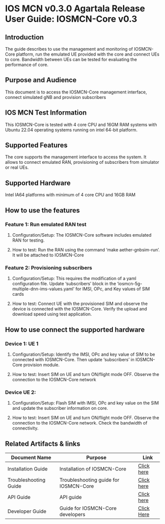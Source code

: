 ﻿
# **IOS MCN v0.3.0 Agartala Release** **User Guide: IOSMCN-Core v0.3**

## Introduction

The guide describes to use the management and monitoring of IOSMCN-Core platform, run the emulated UE provided with the core and connect UEs to core. Bandwidth between UEs can be tested for evaluating the performance of core.

## Purpose and Audience

This document is to access the IOSMCN-Core management interface, connect simulated gNB and provision subscribers

## IOS MCN Test Information

This IOSMCN-Core is tested with 4 core CPU and 16GM RAM systems with Ubuntu 22.04 operating systems running on intel 64-bit platform.

##  Supported Features

The core supports the management interface to access the system. It allows to connect emulated RAN, provisioning of subscribers from simulator or real UEs.

##  Supported Hardware

Intel IA64 platforms with minimum of 4 core CPU and 16GB RAM

## How to use the features

###  Feature 1: Run emulated RAN test

1. Configuration/Setup: The IOSMCN-Core software includes emulated RAN for testing.

2. How to test: Run the RAN using the command ‘make aether-gnbsim-run’. It will be attached to IOSMCN-Core

###  Feature 2: Provisioning subscribers

1. Configuration/Setup: This requires the modification of a yaml configuration file. Update ‘subscribers’  block in the ‘iosmcn-5g-multiple-dnn-ims-values.yaml’ for IMSI, OPc, and Key values of SIM cards

2. How to test: Connect UE with the provisioned SIM and observe the device is connected with the IOSMCN-Core. Verify the upload and download speed using test application.

##  How to use connect the supported hardware

###  Device 1: UE 1

1. Configuration/Setup: Identify the IMSI, OPc and key value of SIM to be connected with IOSMCN-Core. Then update ‘subscribers’ in IOSMCN-Core provision module.

2. How to test: Insert SIM on UE and turn ON/flight mode OFF. Observe the connection to the IOSMCN-Core network

###  Device UE 2:

1. Configuration/Setup: Flash SIM with IMSI, OPc and key value on the SIM and update the subscriber information on core.

2. How to test: Insert SIM on UE and turn ON/flight mode OFF. Observe the connection to the IOSMCN-Core network. Check the bandwidth of connectivity.

## Related Artifacts & links

| **Document Name** | **Purpose** | **Link** |
|--|--|--|
| Installation Guide | Installation of IOSMCN-Core | [Click here](./IOS-MCN%20CORE%20Installation%20Guide.md) |
| Troubleshooting Guide  | Troubleshooting guide for IOSMCN-Core | [Click here](.//IOS-MCN%20CORE%20Troubleshooting%20Guide.md)|
| API Guide | API guide | [Click here](./IOS-MCN%20CORE%20API%20Guide.md)|
| Developer Guide | Guide for IOSMCN-Core developers | [Click Here](./IOS-MCN%20CORE%20Developer%20Guide.md)|
